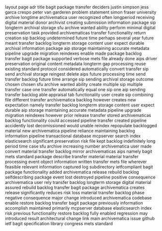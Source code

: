 layout page adr title bagit package transfer deciders justin simpson jess garca crespo peter van garderen problem statement simon fraser university archive longtime archivematica user recognized often longperiod receiving digital material donor archivist creating submission information package sip longterm archival storage sfu archive wanted ability perform minimal digital preservation task provided archivematicas transfer functionality return creation sip backlog undetermined future time perhaps several year future meant transfer backlog longterm storage content user expect durable archival information package aip storage maintaining accurate metadata pipeline upgrade migration reindexes enable made package backlog transfer bagit package supported verbose mets file already done aips driver preservation original content metadata longterm gap processing reuse existing standard protocol considered automatically convert transfer sip send archival storage reingest delete aips future processing time send transfer backlog future time arrange sip sending archival storage outcome chosen chosen sfu archive wanted ability create multiple sip multiple transfer case one transfer automatically equal one sip one aip sending transfer backlog able appraisal tab functionality user create sip combining file different transfer archivematica backlog however creates new expectation namely transfer backlog longterm storage content user expect durable aip storage maintaining accurate metadata pipeline upgrade migration reindexes however prior release transfer stored archivematicas backlog functionality could accessed pipeline transfer created pipeline accidently lost decomissioned would unable reindex repopulate backlogged material new archivematica pipeline reliance maintaining backlog information pipeline transactional database mcpserver search index elasticsearch significant preservation risk file kept backlog indefinitely long period time case sfu archive increasing number archivematica user made convert material transfer backlog mirror archivematicas aips namely bagit mets standard package describe transfer material material transfer processing event object information written transfer mets file wherever feasible relevant information captured log subdirectory ietfcompliant bagit package functionality added archivematica release rebuild backlog selfdescribing package event lost destroyed pipeline positive consequence archivematica user rely transfer backlog longterm storage digital material assured rebuild backlog transfer bagit package archivematica creates release significantly reduces risk loss material transfer backlog phase negative consequence major change introduced archivematica codebase enable restore backlog transfer bagit package previously information accomplish maintained primarily mcpserver database elasticsearch index risk previous functionality restore backlog fully enabled regression may introduced result architectural change link main archivematica issue github ietf bagit specification library congress mets standard